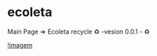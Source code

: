 # ecoleta
Main Page => Ecoleta recycle  :recycle: -vesion 0.0.1 - :recycle:

[!imagem](https://github.com/ArthurMaciel95/ecoleta/blob/master/img/ecoleta.png)
